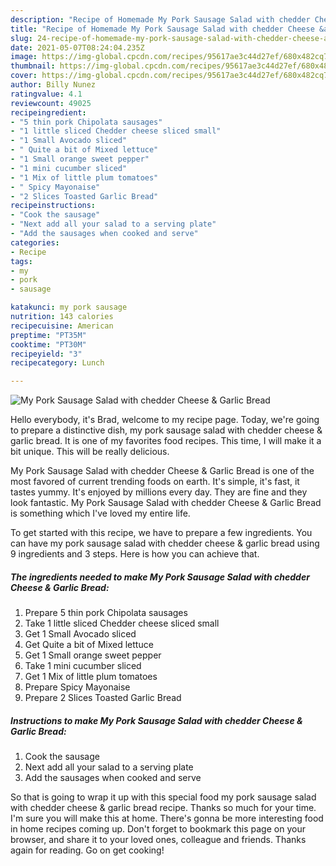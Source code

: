 ```yaml
---
description: "Recipe of Homemade My Pork Sausage Salad with chedder Cheese &amp;amp; Garlic Bread"
title: "Recipe of Homemade My Pork Sausage Salad with chedder Cheese &amp;amp; Garlic Bread"
slug: 24-recipe-of-homemade-my-pork-sausage-salad-with-chedder-cheese-and-amp-garlic-bread
date: 2021-05-07T08:24:04.235Z
image: https://img-global.cpcdn.com/recipes/95617ae3c44d27ef/680x482cq70/my-pork-sausage-salad-with-chedder-cheese-garlic-bread-recipe-main-photo.jpg
thumbnail: https://img-global.cpcdn.com/recipes/95617ae3c44d27ef/680x482cq70/my-pork-sausage-salad-with-chedder-cheese-garlic-bread-recipe-main-photo.jpg
cover: https://img-global.cpcdn.com/recipes/95617ae3c44d27ef/680x482cq70/my-pork-sausage-salad-with-chedder-cheese-garlic-bread-recipe-main-photo.jpg
author: Billy Nunez
ratingvalue: 4.1
reviewcount: 49025
recipeingredient:
- "5 thin pork Chipolata sausages"
- "1 little sliced Chedder cheese sliced small"
- "1 Small Avocado sliced"
- " Quite a bit of Mixed lettuce"
- "1 Small orange sweet pepper"
- "1 mini cucumber sliced"
- "1 Mix of little plum tomatoes"
- " Spicy Mayonaise"
- "2 Slices Toasted Garlic Bread"
recipeinstructions:
- "Cook the sausage"
- "Next add all your salad to a serving plate"
- "Add the sausages when cooked and serve"
categories:
- Recipe
tags:
- my
- pork
- sausage

katakunci: my pork sausage 
nutrition: 143 calories
recipecuisine: American
preptime: "PT35M"
cooktime: "PT30M"
recipeyield: "3"
recipecategory: Lunch

---
```



![My Pork Sausage Salad with chedder Cheese &amp; Garlic Bread](https://img-global.cpcdn.com/recipes/95617ae3c44d27ef/680x482cq70/my-pork-sausage-salad-with-chedder-cheese-garlic-bread-recipe-main-photo.jpg)

Hello everybody, it's Brad, welcome to my recipe page. Today, we're going to prepare a distinctive dish, my pork sausage salad with chedder cheese &amp; garlic bread. It is one of my favorites food recipes. This time, I will make it a bit unique. This will be really delicious.

My Pork Sausage Salad with chedder Cheese &amp; Garlic Bread is one of the most favored of current trending foods on earth. It's simple, it's fast, it tastes yummy. It's enjoyed by millions every day. They are fine and they look fantastic. My Pork Sausage Salad with chedder Cheese &amp; Garlic Bread is something which I've loved my entire life.




To get started with this recipe, we have to prepare a few ingredients. You can have my pork sausage salad with chedder cheese &amp; garlic bread using 9 ingredients and 3 steps. Here is how you can achieve that.

<!--inarticleads1-->

##### The ingredients needed to make My Pork Sausage Salad with chedder Cheese &amp; Garlic Bread:

1. Prepare 5 thin pork Chipolata sausages
1. Take 1 little sliced Chedder cheese sliced small
1. Get 1 Small Avocado sliced
1. Get  Quite a bit of Mixed lettuce
1. Get 1 Small orange sweet pepper
1. Take 1 mini cucumber sliced
1. Get 1 Mix of little plum tomatoes
1. Prepare  Spicy Mayonaise
1. Prepare 2 Slices Toasted Garlic Bread




<!--inarticleads2-->

##### Instructions to make My Pork Sausage Salad with chedder Cheese &amp; Garlic Bread:

1. Cook the sausage
1. Next add all your salad to a serving plate
1. Add the sausages when cooked and serve




So that is going to wrap it up with this special food my pork sausage salad with chedder cheese &amp; garlic bread recipe. Thanks so much for your time. I'm sure you will make this at home. There's gonna be more interesting food in home recipes coming up. Don't forget to bookmark this page on your browser, and share it to your loved ones, colleague and friends. Thanks again for reading. Go on get cooking!
